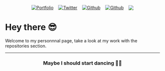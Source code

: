 <div style="display: flex; align-items: center; justify-content: center; gap: 1rem;">
<div style="display: flex; align-items: center; justify-content: center; gap: 1rem; flex-direction: row;">
<a href="https://migliacci.fr/">
<img alt="Portfolio" src="https://img.shields.io/website?style=for-the-badge&url=https%3A%2F%2Fmigliacci.fr%2F"/>
</a>
<a href="https://twitter.com/geofmigliacci">
<img alt="Twitter" src="https://img.shields.io/twitter/follow/geofmigliacci.svg?logo=twitter&style=for-the-badge&label=Follow"/>
</a>
<a href="https://github.com/geofmigliacci">
<img alt="Github" src="https://img.shields.io/github/followers/geofmigliacci?logo=github&style=for-the-badge"/>
</a>
<a href="https://paypal.me/myerffoeg?country.x=FR&locale.x=fr_FR">
<img alt="Github" src="https://img.shields.io/badge/Donate-PayPal-ff3f59.svg?style=for-the-badge"/>
</a>
</div>
<div>
<img src="https://github-readme-stats.vercel.app/api?username=geofmigliacci&show_icons=true&icon_color=57606aff&text_color=57606a&bg_color=00000000&hide_title=true&hide_border=true" />
</div>
</div>

<h1>Hey there 😎</h1>
Welcome to my personnnal page, take a look at my work with the repositories section.

<hr/>
<div align="center">
<h3>Maybe I should start dancing 🐱‍🐉</h3>
</div>